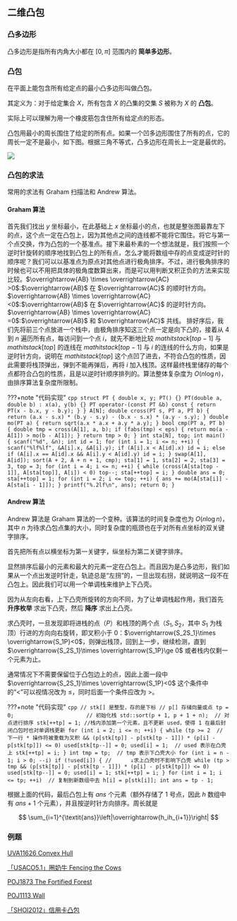 ## 二维凸包

### 凸多边形

凸多边形是指所有内角大小都在 $[0,\pi]$ 范围内的 **简单多边形**。

### 凸包

在平面上能包含所有给定点的最小凸多边形叫做凸包。

其定义为：对于给定集合 $X$，所有包含 $X$ 的凸集的交集 $S$ 被称为 $X$ 的 **凸包**。

实际上可以理解为用一个橡皮筋包含住所有给定点的形态。

凸包用最小的周长围住了给定的所有点。如果一个凹多边形围住了所有的点，它的周长一定不是最小，如下图。根据三角不等式，凸多边形在周长上一定是最优的。

![](./images/ch.png)

### 凸包的求法

常用的求法有 Graham 扫描法和 Andrew 算法。

#### Graham 算法

首先我们找出 $y$ 坐标最小，在此基础上 $x$ 坐标最小的点，也就是整张图最靠左下的点，这个点一定在凸包上，因为其他点之间的连线都不能将它围住。将它与第一个点交换，作为凸包的一个基准点。接下来最朴素的一个想法就是，我们按照一个逆时针旋转的顺序地找到凸包上的所有点，怎么才能将数组中存的点变成逆时针的顺序呢？我们可以以基准点为原点对其他点进行极角排序。不过，进行极角排序的时候也可以不用把具体的极角度数算出来，而是可以用判断叉积正负的方法来实现比较。$\overrightarrow{AB} \times \overrightarrow{AC} >0$:$\overrightarrow{AB}$ 在 $\overrightarrow{AC}$ 的顺时针方向。$\overrightarrow{AB} \times \overrightarrow{AC} <0$:$\overrightarrow{AB}$ 在 $\overrightarrow{AC}$ 的逆时针方向。$\overrightarrow{AB} \times \overrightarrow{AC} =0$:$\overrightarrow{AB}$ 和 $\overrightarrow{AC}$ 共线。
排好序后，我们先将前三个点放进一个栈中，由极角排序知这三个点一定是向下凸的，接着从 4 到 $n$ 遍历所有点，每访问到一个点 $i$，就先不断地比较 $mathit{stack}[top-1]$ 与 $mathit{stack}[top]$ 的连线在 $mathit{stack}[top-1]$ 与 $i$ 的连线的什么方向，如果是逆时针方向，说明在 $mathit{stack}[top]$ 这个点凹了进去，不符合凸包的性质，因此需要将栈顶弹出，弹到不能再弹后，再将 $i$ 加入栈顶。这样最终栈里储存的每个点都符合凸包的性质，且是以逆时针顺序排列的。算法整体复杂度为 $O(n\log n)$，由排序算法复杂度所限制。

???+note "代码实现"
    ```cpp
    struct PT {
      double x, y;
      PT() {}
      PT(double a, double b) : x(a), y(b) {}
      PT operator-(const PT &b) const { return PT(x - b.x, y - b.y); }
    } A[N];
    double cross(PT s, PT a, PT b) {
      return (a.x - s.x) * (b.y - s.y) - (b.x - s.x) * (a.y - s.y);
    }
    double mo(PT a) { return sqrt(a.x * a.x + a.y * a.y); }
    bool cmp(PT a, PT b) {
      double tmp = cross(A[1], a, b);
      if (fabs(tmp) < eps) {
        return mo(a - A[1]) > mo(b - A[1]);
      }
      return tmp > 0;
    }
    int sta[N], top;
    int main() {
      scanf("%d", &n);
      int id = 1;
      for (int i = 1; i <= n; ++i) {
        scanf("%lf%lf", &A[i].x, &A[i].y);
        if (A[i].x < A[id].x)
          id = i;
        else if (A[i].x == A[id].x && A[i].y < A[id].y)
          id = i;
      }
      swap(A[1], A[id]);
      sort(A + 2, A + n + 1, cmp);
      sta[1] = 1, sta[2] = 2, sta[3] = 3, top = 3;
      for (int i = 4; i <= n; ++i) {
        while (cross(A[sta[top - 1]], A[sta[top]], A[i]) < 0) top--;
        sta[++top] = i;
      }
      double ans = 0;
      sta[++top] = 1;
      for (int i = 2; i <= top; ++i) {
        ans += mo(A[sta[i]] - A[sta[i - 1]]);
      }
      printf("%.2lf\n", ans);
      return 0;
    }
    ```

#### Andrew 算法

Andrew 算法是 Graham 算法的一个变种。该算法的时间复杂度也为 $O(n\log n)$，其中 $n$ 为待求凸包点集的大小，同时复杂度的瓶颈也在于对所有点坐标的双关键字排序。

首先把所有点以横坐标为第一关键字，纵坐标为第二关键字排序。

显然排序后最小的元素和最大的元素一定在凸包上。而且因为是凸多边形，我们如果从一个点出发逆时针走，轨迹总是“左拐”的，一旦出现右拐，就说明这一段不在凸包上。因此我们可以用一个单调栈来维护上下凸壳。

因为从左向右看，上下凸壳所旋转的方向不同，为了让单调栈起作用，我们首先 **升序枚举** 求出下凸壳，然后 **降序** 求出上凸壳。

求凸壳时，一旦发现即将进栈的点（$P$）和栈顶的两个点（$S_1,S_2$，其中 $S_1$ 为栈顶）行进的方向向右旋转，即叉积小于 $0$：$\overrightarrow{S_2S_1}\times \overrightarrow{S_1P}<0$，则弹出栈顶，回到上一步，继续检测，直到 $\overrightarrow{S_2S_1}\times \overrightarrow{S_1P}\ge 0$ 或者栈内仅剩一个元素为止。

通常情况下不需要保留位于凸包边上的点，因此上面一段中 $\overrightarrow{S_2S_1}\times \overrightarrow{S_1P}<0$ 这个条件中的“$<$”可以视情况改为 $\le$，同时后面一个条件应改为 $>$。

???+note "代码实现"
    ```cpp
    // stk[] 是整型，存的是下标
    // p[] 存储向量或点
    tp = 0;                       // 初始化栈
    std::sort(p + 1, p + 1 + n);  // 对点进行排序
    stk[++tp] = 1;
    //栈内添加第一个元素，且不更新 used，使得 1 在最后封闭凸包时也对单调栈更新
    for (int i = 2; i <= n; ++i) {
      while (tp >= 2  // 下一行 * 操作符被重载为叉积
             && (p[stk[tp]] - p[stk[tp - 1]]) * (p[i] - p[stk[tp]]) <= 0)
        used[stk[tp--]] = 0;
      used[i] = 1;  // used 表示在凸壳上
      stk[++tp] = i;
    }
    int tmp = tp;  // tmp 表示下凸壳大小
    for (int i = n - 1; i > 0; --i)
      if (!used[i]) {
        //      ↓求上凸壳时不影响下凸壳
        while (tp > tmp && (p[stk[tp]] - p[stk[tp - 1]]) * (p[i] - p[stk[tp]]) <= 0)
          used[stk[tp--]] = 0;
        used[i] = 1;
        stk[++tp] = i;
      }
    for (int i = 1; i <= tp; ++i)  // 复制到新数组中去
      h[i] = p[stk[i]];
    int ans = tp - 1;
    ```

根据上面的代码，最后凸包上有 $\textit{ans}$ 个元素（额外存储了 $1$ 号点，因此 $h$ 数组中有 $\textit{ans}+1$ 个元素），并且按逆时针方向排序。周长就是

$$
\sum_{i=1}^{\textit{ans}}\left|\overrightarrow{h_ih_{i+1}}\right|
$$

### 例题

[UVA11626 Convex Hull](https://uva.onlinejudge.org/index.php?option=com_onlinejudge&Itemid=8&category=78&page=show_problem&problem=2673)

[「USACO5.1」圈奶牛 Fencing the Cows](https://www.luogu.com.cn/problem/P2742)

[POJ1873 The Fortified Forest](http://poj.org/problem?id=1873)

[POJ1113 Wall](http://poj.org/problem?id=1113)

[「SHOI2012」信用卡凸包](https://www.luogu.com.cn/problem/P3829)
